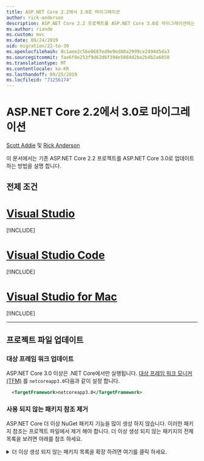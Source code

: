 ```yaml
---
title: ASP.NET Core 2.2에서 3.0로 마이그레이션
author: rick-anderson
description: ASP.NET Core 2.2 프로젝트를 ASP.NET Core 3.0로 마이그레이션하는 방법에 대해 알아봅니다.
ms.author: riande
ms.custom: mvc
ms.date: 09/24/2019
uid: migration/22-to-30
ms.openlocfilehash: 0c1aee2c5be0687ed9e9ed88a2999ce2494d5da3
ms.sourcegitcommit: fae6f0e253f9d62d8f39de5884d2ba2b4b2a6050
ms.translationtype: MT
ms.contentlocale: ko-KR
ms.lasthandoff: 09/25/2019
ms.locfileid: "71256174"
---
```

# <a name="migrate-from-aspnet-core-22-to-30"></a>ASP.NET Core 2.2에서 3.0로 마이그레이션

[Scott Addie](https://github.com/scottaddie) 및 [Rick Anderson](https://twitter.com/RickAndMSFT)

이 문서에서는 기존 ASP.NET Core 2.2 프로젝트를 ASP.NET Core 3.0로 업데이트 하는 방법을 설명 합니다.

## <a name="prerequisites"></a>전제 조건

# <a name="visual-studiotabvisual-studio"></a>[Visual Studio](#tab/visual-studio)

[!INCLUDE[](~/includes/net-core-prereqs-vs-3.0.md)]

# <a name="visual-studio-codetabvisual-studio-code"></a>[Visual Studio Code](#tab/visual-studio-code)

[!INCLUDE[](~/includes/net-core-prereqs-vsc-3.0.md)]

# <a name="visual-studio-for-mactabvisual-studio-mac"></a>[Visual Studio for Mac](#tab/visual-studio-mac)

[!INCLUDE[](~/includes/net-core-prereqs-mac-3.0.md)]

---

## <a name="update-the-project-file"></a>프로젝트 파일 업데이트

### <a name="update-the-target-framework"></a>대상 프레임 워크 업데이트

ASP.NET Core 3.0 이상은 .NET Core에서만 실행됩니다. [대상 프레임 워크 모니커 (TFM)](/dotnet/standard/frameworks) 를 `netcoreapp3.0`다음과 같이 설정 합니다.

```xml
  <TargetFramework>netcoreapp3.0</TargetFramework>
```

### <a name="remove-obsolete-package-references"></a>사용 되지 않는 패키지 참조 제거

ASP.NET Core 더 이상 NuGet 패키지 기능을 많이 생성 하지 않습니다. 이러한 패키지 참조는 프로젝트 파일에서 제거 해야 합니다. 더 이상 생성 되지 않는 패키지의 전체 목록을 보려면 아래를 참조 하세요.

<details>
    <summary>더 이상 생성 되지 않는 패키지 목록을 확장 하려면 여기를 클릭 하세요.</summary>

    * Microsoft.AspNetCore
    * Microsoft.AspNetCore.All
    * Microsoft.AspNetCore.App
    * Microsoft.AspNetCore.Antiforgery
    * Microsoft.AspNetCore.Authentication
    * Microsoft.AspNetCore.Authentication.Abstractions
    * Microsoft.AspNetCore.Authentication.Cookies
    * Microsoft.AspNetCore.Authentication.Core
    * Microsoft.AspNetCore.Authentication.JwtBearer
    * Microsoft.AspNetCore.Authentication.OAuth
    * Microsoft.AspNetCore.Authentication.OpenIdConnect
    * Microsoft.AspNetCore.Authorization
    * Microsoft.AspNetCore.Authorization.Policy
    * Microsoft.AspNetCore.CookiePolicy
    * Microsoft.AspNetCore.Cors
    * Microsoft.AspNetCore.Cryptography.Internal
    * Microsoft.AspNetCore.Cryptography.KeyDerivation
    * Microsoft.AspNetCore.DataProtection
    * Microsoft.AspNetCore.DataProtection.Abstractions
    * Microsoft.AspNetCore.DataProtection.Extensions
    * Microsoft.AspNetCore.Diagnostics
    * Microsoft.AspNetCore.Diagnostics.HealthChecks
    * Microsoft.AspNetCore.HostFiltering
    * Microsoft.AspNetCore.Hosting
    * Microsoft.AspNetCore.Hosting.Abstractions
    * Microsoft.AspNetCore.Hosting.Server.Abstractions
    * Microsoft.AspNetCore.Http
    * Microsoft.AspNetCore.Http.Abstractions
    * Microsoft.AspNetCore.Http.Connections
    * Microsoft.AspNetCore.Http.Extensions
    * Microsoft.AspNetCore.Http.Features
    * Microsoft.AspNetCore.HttpOverrides
    * Microsoft.AspNetCore.HttpsPolicy
    * Microsoft.AspNetCore.Identity
    * Microsoft.AspNetCore.Localization
    * Microsoft.AspNetCore.Localization.Routing
    * Microsoft.AspNetCore.MiddlewareAnalysis
    * Microsoft.AspNetCore.Mvc
    * Microsoft.AspNetCore.Mvc.Abstractions
    * Microsoft.AspNetCore.Mvc.Analyzers
    * Microsoft.AspNetCore.Mvc.ApiExplorer
    * Microsoft.AspNetCore.Mvc.Api.Analyzers
    * Microsoft.AspNetCore.Mvc.Core
    * Microsoft.AspNetCore.Mvc.Cors
    * Microsoft.AspNetCore.Mvc.DataAnnotations
    * Microsoft.AspNetCore.Mvc.Formatters.Json
    * Microsoft.AspNetCore.Mvc.Formatters.Xml
    * Microsoft.AspNetCore.Mvc.Localization
    * Microsoft.AspNetCore.Mvc.Razor
    * Microsoft.AspNetCore.Mvc.Razor.Extensions
    * Microsoft.AspNetCore.Mvc.Razor.ViewCompilation
    * Microsoft.AspNetCore.Mvc.RazorPages
    * Microsoft.AspNetCore.Mvc.TagHelpers
    * Microsoft.AspNetCore.Mvc.ViewFeatures
    * Microsoft.AspNetCore.Razor
    * Microsoft.AspNetCore.Razor.Runtime
    * Microsoft.AspNetCore.Razor.Design
    * Microsoft.AspNetCore.ResponseCaching
    * Microsoft.AspNetCore.ResponseCaching.Abstractions
    * Microsoft.AspNetCore.ResponseCompression
    * Microsoft.AspNetCore.Rewrite
    * Microsoft.AspNetCore.Routing
    * Microsoft.AspNetCore.Routing.Abstractions
    * Microsoft.AspNetCore.Server.HttpSys
    * Microsoft.AspNetCore.Server.IIS
    * Microsoft.AspNetCore.Server.IISIntegration
    * Microsoft.AspNetCore.Server.Kestrel
    * Microsoft.AspNetCore.Server.Kestrel.Core
    * Microsoft.AspNetCore.Server.Kestrel.Https
    * Microsoft.AspNetCore.Server.Kestrel.Transport.Abstractions
    * Microsoft.AspNetCore.Server.Kestrel.Transport.Sockets
    * Microsoft.AspNetCore.Session
    * Microsoft.AspNetCore.SignalR
    * Microsoft.AspNetCore.SignalR.Core
    * Microsoft.AspNetCore.StaticFiles
    * Microsoft.AspNetCore.WebSockets
    * Microsoft.AspNetCore.WebUtilities
    * Microsoft.Net.Http.Headers </details>

### <a name="framework-reference"></a>프레임 워크 참조

위에 나열 된 패키지 중 하나를 통해 사용할 수 있는 ASP.NET Core 기능은 `Microsoft.AspNetCore.App` 공유 프레임 워크의 일부로 제공 됩니다.  *공유 프레임 워크* 는 컴퓨터에 설치 되는 어셈블리 ( *.dll* 파일) 집합으로, 런타임 구성 요소와 대상 팩을 포함 합니다. 자세한 내용은 [공유 프레임워크](https://natemcmaster.com/blog/2018/08/29/netcore-primitives-2/)를 참조하세요.


* SDK를 `Microsoft.NET.Sdk.Web` 대상으로 하는 프로젝트는 `Microsoft.AspNetCore.App` 프레임 워크를 암시적으로 참조 합니다.

이러한 프로젝트에는 추가 참조가 필요 하지 않습니다.

```xml
<Project Sdk="Microsoft.NET.Sdk.Web">
  <PropertyGroup>
    <TargetFramework>netcoreapp3.0</TargetFramework>
  </PropertyGroup>
    ...
</Project>
```

* 또는 `Microsoft.NET.Sdk` `FrameworkReference` `Microsoft.AspNetCore.App`SDK를 대상으로 하는 프로젝트는 명시적를에 추가 해야 합니다. `Microsoft.NET.Sdk.Razor`

```xml
<Project Sdk="Microsoft.NET.Sdk.Razor">
  <PropertyGroup>
    <TargetFramework>netcoreapp3.0</TargetFramework>
  </PropertyGroup>

  <ItemGroup>
    <FrameworkReference Include="Microsoft.AspNetCore.App" />
  </ItemGroup>
    ...
</Project>
```

### <a name="add-package-references-for-removed-assemblies"></a>제거 되는 어셈블리에 대 한 패키지 참조 추가

ASP.NET Core 3.0는 이전에 `Microsoft.AspNetCore.App` 패키지 참조의 일부인 일부 어셈블리를 제거 합니다. 이러한 어셈블리에서 제공 하는 기능을 계속 사용 하려면 해당 패키지의 3.0 버전을 참조 하세요.

* 데이터베이스 공급자별 패키지를 참조 하는 방법에 &ndash; 대한자세한내용은를EntityFrameworkCore. https://docs.microsoft.com/ef/core/providers/index

* Id UI

  [AspNetCore](https://www.nuget.org/packages/Microsoft.AspNetCore.Identity.UI) 패키지를 참조 하 여 [id ui](xref:security/authentication/identity) 에 대 한 지원을 추가할 수 있습니다.

* SPA 서비스
  * [AspNetCore. SpaServices](https://www.nuget.org/packages/Microsoft.AspNetCore.SpaServices)
  * [AspNetCore. SpaServices](https://www.nuget.org/packages/Microsoft.AspNetCore.SpaServices.Extensions)

* 타사 &ndash; 인증 흐름에 대 한 인증 지원은 NuGet 패키지로 사용할 수 있습니다.

  * Facebook OAuth ([AspNetCore](https://www.nuget.org/packages/Microsoft.AspNetCore.Authentication.Facebook))
  * Google OAuth ([AspNetCore](https://www.nuget.org/packages/Microsoft.AspNetCore.Authentication.Google))
  * Openid connect Connect 전달자 토큰 ([AspNetCore. JwtBearer](https://www.nuget.org/packages/Microsoft.AspNetCore.Authentication.JwtBearer))
  * Microsoft 계정 인증 ([AspNetCore. MicrosoftAccount](https://www.nuget.org/packages/Microsoft.AspNetCore.Authentication.MicrosoftAccount))
  * Openid connect Connect 인증 ([AspNetCore connect](https://www.nuget.org/packages/Microsoft.AspNetCore.Authentication.OpenIdConnect))
  * Twitter OAuth ([AspNetCore](https://www.nuget.org/packages/Microsoft.AspNetCore.Authentication.Twitter))
  * WsFederation 인증 ([AspNetCore WsFederation](https://www.nuget.org/packages/Microsoft.AspNetCore.Authentication.WsFederation))

* [WebApi](https://www.nuget.org/packages/Microsoft.AspNet.WebApi.Client/) NuGet 패키지에 대 `System.Net.HttpClient` 한 `System.Net.HttpClient` &ndash; 서식 및 콘텐츠 협상 지원은 등의 api `ReadAsAsync` `PostJsonAsync` 를 사용 하 여에 유용한 확장성을 제공 합니다.

* Razor 뷰 및 &ndash; 페이지의 런타임 컴파일에 대 한 razor 런타임 컴파일 지원은 이제 AspNetCore의 일부입니다. [RuntimeCompilation](https://www.nuget.org/packages/Microsoft.AspNetCore.Mvc.Razor.RuntimeCompilation).

* Mvc에서 mvc를 사용할 수 있도록 지원 [Microsoft.AspNetCore.Mvc.NewtonsoftJson](https://www.nuget.org/packages/Microsoft.AspNetCore.Mvc.NewtonsoftJson)의 일부입니다. `Newtonsoft.Json` &ndash; `Newtonsoft.Json`

### <a name="analyzer-support"></a>분석기 지원

* AspNetCore 패키지의 `Microsoft.NET.Sdk.Web` 일부로 이전에 제공 된 분석기를 암시적으로 [Microsoft.AspNetCore.Mvc.Analyzers](https://www.nuget.org/packages/Microsoft.AspNetCore.Mvc.Analyzers/) 참조 하는 프로젝트입니다. 이러한 기능을 사용 하도록 설정 하는 데 필요한 추가 참조는 없습니다.

* 응용 프로그램에서 이전에 [AspNetCore](https://www.nuget.org/packages/Microsoft.AspNetCore.Mvc.Api.Analyzers/) 패키지를 사용 하 여 제공한 [API 분석기](xref:web-api/advanced/analyzers) 를 사용 하는 경우 .net Core 웹 SDK의 일부로 제공 되는 분석기를 참조 하도록 프로젝트 파일을 편집 합니다.

```xml
<Project Sdk="Microsoft.NET.Sdk.Web">
  <PropertyGroup>
    <TargetFramework>netcoreapp3.0</TargetFramework>
    <IncludeOpenAPIAnalyzers>true</IncludeOpenAPIAnalyzers>
  </PropertyGroup>

  ...
</Project>
```

### <a name="razor-class-library"></a>Razor 클래스 라이브러리

MVC에 대 한 UI 구성 요소를 제공 하는 Razor 클래스 `AddRazorSupportForMvc` 라이브러리 프로젝트는 프로젝트 파일에서 속성을 설정 해야 합니다.

```xml
<PropertyGroup>
  <AddRazorSupportForMvc>true</AddRazorSupportForMvc>
</PropertyGroup>
```

### <a name="in-process-hosting-model"></a>In-Process 호스팅 모델

* 프로젝트는 ASP.NET Core 3.0 이상에서 [in-process 호스팅 모델로](xref:host-and-deploy/aspnet-core-module#in-process-hosting-model) 기본 됩니다. 해당 값이 인 `<AspNetCoreHostingModel>` `InProcess`경우 프로젝트 파일에서 속성을 선택적으로 제거할 수 있습니다.

## <a name="kestrel"></a>Kestrel

### <a name="configuration"></a>Configuration

( `ConfigureWebHostDefaults` *Program.cs*)에서 제공 하는 웹 호스트 작성기로 kestrel 구성 마이그레이션:

```csharp
public static IHostBuilder CreateHostBuilder(string[] args) =>
    Host.CreateDefaultBuilder(args)
        .ConfigureWebHostDefaults(webBuilder =>
        {
            webBuilder.ConfigureKestrel(serverOptions =>
            {
                // Set properties and call methods on options
            })
            .UseStartup<Startup>();
        });
```

앱이를 사용 `HostBuilder`하 여 호스트를 수동으로 만드는 경우의 `ConfigureWebHostDefaults`웹 호스트 빌더에서를 호출 `UseKestrel` 합니다.

```csharp
public static void Main(string[] args)
{
    var host = new HostBuilder()
        .UseContentRoot(Directory.GetCurrentDirectory())
        .ConfigureWebHostDefaults(webBuilder =>
        {
            webBuilder.UseKestrel(serverOptions =>
            {
                // Set properties and call methods on options
            })
            .UseIISIntegration()
            .UseStartup<Startup>();
        })
        .Build();

    host.Run();
}
```

### <a name="connection-middleware-replaces-connection-adapters"></a>연결의 미들웨어가 연결 어댑터를 대체 합니다.

연결 어댑터 (<xref:Microsoft.AspNetCore.Server.Kestrel.Core.Adapter.Internal.IConnectionAdapter>)가 kestrel에서 제거 되었습니다. 연결 어댑터를 연결 미들웨어로 대체 합니다. 연결 미들웨어는 ASP.NET Core 파이프라인의 HTTP 미들웨어와 유사 하지만 하위 수준 연결의 경우입니다. HTTPS 및 연결 로깅:

* 연결 어댑터에서 연결 미들웨어로 이동 되었습니다.
* 이러한 확장 메서드는 이전 버전의 ASP.NET Core와 동일 하 게 작동 합니다. 

자세한 내용은 [Kestrel 문서의 ListenOptions 섹션에서 TlsFilterConnectionHandler 예](/aspnet/core/fundamentals/servers/kestrel?view=aspnetcore-3.0#listenoptionsprotocols)를 참조 하세요.

### <a name="transport-abstractions-moved-and-made-public"></a>전송 추상화 이동 및 공개

Kestrel 전송 계층이에서 `Connections.Abstractions`공용 인터페이스로 노출 되었습니다. 이러한 업데이트의 일부로:

* `Microsoft.AspNetCore.Server.Kestrel.Transport.Abstractions`및 관련 형식이 제거 되었습니다.
* <xref:Microsoft.AspNetCore.Server.Kestrel.KestrelServerOptions.NoDelay>는에서 <xref:Microsoft.AspNetCore.Server.Kestrel.Core.ListenOptions> 전송 옵션으로 이동 되었습니다.
* <xref:Microsoft.AspNetCore.Server.Kestrel.Transport.Abstractions.Internal.SchedulingMode>가에서 <xref:Microsoft.AspNetCore.Server.Kestrel.KestrelServerOptions>제거 되었습니다.

자세한 내용은 다음 GitHub 리소스를 참조 하세요.

* [클라이언트/서버 네트워킹 추상화 (aspnet/AspNetCore #10308)](https://github.com/aspnet/AspNetCore/issues/10308)
* [새 bedrock 수신기 추상화를 구현 하 고 맨 위에 cross-plat Kestrel을 구현 합니다 (aspnet/AspNetCore #10321).](https://github.com/aspnet/AspNetCore/pull/10321)

### <a name="kestrel-request-trailer-headers"></a>Kestrel 요청 트레일러 헤더

이전 버전의 ASP.NET Core를 대상으로 하는 앱의 경우:

* Kestrel은 HTTP/1.1 청크 분할 트레일러 헤더를 요청 헤더 컬렉션에 추가 합니다.
* 트레일러는 요청 본문을 끝으로 읽은 후에 사용할 수 있습니다.

이로 인해 헤더와 트레일러의 모호성에 대 한 우려 사항이 발생 하므로, 3.0에서 트레일러는 새 컬렉션`RequestTrailerExtensions`()으로 이동 되었습니다.

HTTP/2 요청 트레일러는 다음과 같습니다.

* ASP.NET Core 2.2에서는 사용할 수 없습니다.
* 3\.0에서로 `RequestTrailerExtensions`사용할 수 있습니다.

이러한 트레일러에 액세스 하기 위한 새 요청 확장 메서드가 있습니다. HTTP/1.1과 마찬가지로 트레일러는 요청 본문을 끝까지 읽은 후에 사용할 수 있습니다.

3\.0 릴리스의 경우 다음 `RequestTrailerExtensions` 메서드를 사용할 수 있습니다.

* `GetDeclaredTrailers`본문 후에 `Trailer` 사용할 트레일러를 나열 하는 요청 헤더를 가져옵니다. &ndash;
* `SupportsTrailers`&ndash; 요청에서 트레일러 헤더 수신을 지원 하는지 여부를 나타냅니다.
* `CheckTrailersAvailable`&ndash; 요청에서 트레일러를 지원 하 고 읽을 수 있는지 여부를 확인 합니다. 이 검사는 읽을 후행이 있다고 가정 하지 않습니다. 이 메서드에서 `true` 을 반환 하더라도 읽을 트레일러가 없을 수 있습니다.
* `GetTrailer`&ndash; 응답에서 요청 된 후행 헤더를 가져옵니다. 를 `SupportsTrailers` 호출 `GetTrailer`하기 전에 확인 하거나 <xref:System.NotSupportedException> 요청이 후행 헤더를 지원 하지 않는 경우이 발생할 수 있습니다.

자세한 내용은 [별도의 컬렉션에 요청 트레일러 배치 (aspnet/AspNetCore #10410)](https://github.com/aspnet/AspNetCore/pull/10410)를 참조 하세요.

### <a name="allowsynchronousio-disabled"></a>AllowSynchronousIO 사용 안 함

`AllowSynchronousIO``HttpRequest.Body.Read` ,`HttpResponse.Body.Write` ,`Stream.Flush`등의 동기 IO api를 사용 하거나 사용 하지 않도록 설정 합니다. 이러한 Api는 앱 작동 중단에 대 한 스레드 고갈의 소스입니다. 3\.0 `AllowSynchronousIO` 에서은 기본적으로 사용 하지 않도록 설정 되어 있습니다. 자세한 내용은 [Kestrel 문서의 동기 IO 섹션](/aspnet/core/fundamentals/servers/kestrel?view=aspnetcore-3.0#synchronous-io)을 참조 하세요.

의 옵션을 사용 `AllowSynchronousIO` 하도록 설정 하는 것 외에도, 비동기 IO는 요청 별로 임시 완화 방법으로 재정의할 수 있습니다. `ConfigureKestrel`

```csharp
var syncIOFeature = HttpContext.Features.Get<IHttpBodyControlFeature>();

if (syncIOFeature != null)
{
    syncIOFeature.AllowSynchronousIO = true;
}
```

[Dispose](/dotnet/standard/garbage-collection/implementing-dispose) 에서 동기 api를 <xref:System.IO.TextWriter> 호출 하는 다른 스트림이나 구현에 문제가 있는 경우 대신 새 <xref:System.IO.Stream.DisposeAsync*> API를 호출 합니다.

자세한 내용은 [[알림] AllowSynchronousIO disabled in all servers (aspnet/AspNetCore #7644)](https://github.com/aspnet/AspNetCore/issues/7644)를 참조 하세요.

### <a name="microsoftaspnetcoreserverkestrelhttps-assembly-removed"></a>AspNetCore 어셈블리를 제거 했습니다.

ASP.NET Core 2.1에서는 *AspNetCore* 의 내용이 *AspNetCore*로 이동 되었습니다... n a m .dll. n a m .dll. 이는 특성을 사용 하 `TypeForwardedTo` 는 주요 업데이트가 아닙니다. 3\.0의 경우 빈 *AspNetCore* 어셈블리 (및 NuGet 패키지)가 제거 된 것이 고,

[AspNetCore](https://www.nuget.org/packages/Microsoft.AspNetCore.Server.Kestrel.Https) 를 참조 하는 라이브러리는 ASP.NET Core 종속성을 2.1 이상으로 업데이트 해야 합니다.

ASP.NET Core 2.1 이상을 대상으로 하는 앱 및 라이브러리는 [AspNetCore](https://www.nuget.org/packages/Microsoft.AspNetCore.Server.Kestrel.Https) 패키지에 대 한 직접 참조를 모두 제거 해야 합니다.

## <a name="jsonnet-support"></a>Json.NET 지원

[ASP.NET Core 공유 프레임 워크를 개선](https://blogs.msdn.microsoft.com/webdev/2018/10/29/a-first-look-at-changes-coming-in-asp-net-core-3-0/)하는 작업의 일환으로 ASP.NET Core 공유 프레임 워크에서 [Json.NET](https://www.newtonsoft.com/json/help/html/Introduction.htm) 이 제거 되었습니다.

ASP.NET Core에 대 한 기본값은 [이제 .Net](/dotnet/api/system.text.json?view=netcore-3.0)Core 3.0의 새로운 system.string입니다. 가능 하면 `System.Text.Json` 를 사용 하는 것이 좋습니다. 고성능 이며 추가 라이브러리 종속성이 필요 하지 않습니다. 그러나가 새로운 `System.Text.Json` 이기 때문에 현재 앱에 필요한 기능이 없을 수 있습니다.

앱이 JsonPatch 또는 `Netwtonsoft.Json` 변환기와 같은 특정 `Newtonsoft.Json`기능을 사용 하거나 [형식이](xref:web-api/advanced/formatting) `Newtonsoft.Json`특정 형식인 경우 통합이 필요할 수 있습니다.

ASP.NET Core 3.0 SignalR 프로젝트에서 Json.NET를 사용 하려면이 문서에서 [newtonsoft.json로 전환](#switch-to-newtonsoftjson) 을 참조 하세요.

ASP.NET Core 3.0 프로젝트에서 Json.NET를 사용 하려면 다음을 수행 합니다.

* [Microsoft.AspNetCore.Mvc.NewtonsoftJson](https://nuget.org/packages/Microsoft.AspNetCore.Mvc.NewtonsoftJson)에 패키지 참조를 추가합니다.
* 를 `Startup.ConfigureServices` 호출`AddNewtonsoftJson`하도록 업데이트 합니다.

  ```csharp
  services.AddMvc()
      .AddNewtonsoftJson();
  ```

  `AddNewtonsoftJson`는 새로운 MVC 서비스 등록 방법과 호환 됩니다.

  * `AddRazorPages`
  * `AddControllersWithViews`
  * `AddControllers`

  ```csharp
  services.AddControllers()
      .AddNewtonsoftJson();
  ```

  Json.NET 설정은 다음에 대 한 `AddNewtonsoftJson`호출에서 설정할 수 있습니다.

  ```csharp
  services.AddMvc()
      .AddNewtonsoftJson(options =>
             options.SerializerSettings.ContractResolver =
                new CamelCasePropertyNamesContractResolver());
  ```

## <a name="mvc-service-registration"></a>MVC 서비스 등록

ASP.NET Core 3.0에는 내 `Startup.ConfigureServices`에서 MVC 시나리오를 등록 하기 위한 새로운 옵션이 추가 되었습니다.

에서 `IServiceCollection` MVC 시나리오와 관련 된 세 가지 새로운 최상위 확장 메서드를 사용할 수 있습니다. 템플릿은 대신 이러한 새 메서드를 `UseMvc`사용 합니다. 그러나는 이전 릴리스에서와 같이 계속동작합니다.`AddMvc`

다음 예에서는 뷰 또는 페이지가 아니라 컨트롤러 및 API 관련 기능에 대 한 지원을 추가 합니다. API 템플릿에서는 다음 코드를 사용 합니다.

```csharp
public void ConfigureServices(IServiceCollection services)
{
    services.AddControllers();
}
```

다음 예에서는 컨트롤러, API 관련 기능 및 보기에 대 한 지원을 추가 하지만 페이지는 추가 하지 않습니다. 웹 응용 프로그램 (MVC) 템플릿은 다음 코드를 사용 합니다.

```csharp
public void ConfigureServices(IServiceCollection services)
{
    services.AddControllersWithViews();
}
```

다음 예에서는 Razor Pages 및 최소 컨트롤러 지원에 대 한 지원을 추가 합니다. 웹 응용 프로그램 템플릿은 다음 코드를 사용 합니다.

```csharp
public void ConfigureServices(IServiceCollection services)
{
    services.AddRazorPages();
}
```

새 메서드를 결합할 수도 있습니다. 다음 예제는 ASP.NET Core 2.2에서를 `AddMvc` 호출 하는 것과 같습니다.

```csharp
public void ConfigureServices(IServiceCollection services)
{
    services.AddControllersWithViews();
    services.AddRazorPages();
}
```

## <a name="routing-startup-code"></a>시작 코드 라우팅

앱이 또는 `UseSignalR`를 `UseMvc` 호출 하는 경우 가능 하면 앱을 [끝점 라우팅](xref:fundamentals/routing) 으로 마이그레이션합니다. 이전 버전의 MVC와의 끝점 라우팅 호환성을 개선 하기 위해 ASP.NET Core 2.2에서 도입 된 URL 생성의 일부 변경 내용을 되돌렸습니다. 2\.2에서 끝점 라우팅을 사용 하는 데 문제가 발생 한 경우 다음과 같은 예외를 제외 하 고 ASP.NET Core 3.0에서 향상 된 기능을 사용할 수 있습니다.

* 앱이에서 `Route`구현 `IRouter` 하거나 상속 하는 경우 [DynamicRouteValuesTransformer](https://github.com/aspnet/AspNetCore.Docs/issues/12997) 을 대체로 사용 합니다.

* 앱이 MVC 내에서 `RouteData.Routers` 직접 액세스 하 여 url을 구문 분석 하는 경우를 `LinkParser.ParsePathByEndpointName`사용 하 여 바꿀 수 있습니다. 
 * 경로 이름을 사용 하 여 경로를 정의 합니다.
 * 을 `LinkParser.ParsePathByEndpointName` 사용 하 고 원하는 경로 이름을 전달 합니다.

끝점 라우팅은와 `IRouter`동일한 경로 패턴 구문 및 경로 패턴 작성 기능을 지원 합니다. 끝점 라우팅은를 `IRouteConstraint`지원 합니다. 끝점 라우팅은, `[Route]`및 `[HttpGet]`기타 MVC 라우팅 특성을 지원 합니다.

대부분의 응용 프로그램의 `Startup` 경우에는 변경만 필요 합니다.

### <a name="migrate-startupconfigure"></a>마이그레이션 시작. 구성

일반 권장 사항:

* `UseRouting`를 추가합니다.
* 앱이를 호출 `UseStaticFiles`하는 `UseStaticFiles` 경우 **앞** `UseRouting`에 놓습니다.
* 앱에서 또는 `AuthorizePage` `[Authorize]`와 같은 인증/권한 부여 기능을 사용 하는 경우 호출 `UseAuthentication` 을 `UseAuthorization` 및 **뒤** `UseRouting` ( `UseCors` CORS 미들웨어를 **사용 하는 경우)** 에를 추가 합니다.
* 또는 `UseMvc` 를`UseSignalR` 로`UseEndpoints`바꿉니다.
* 앱에서와 `[EnableCors]`같은 [cors](xref:security/cors) 시나리오를 사용 하는 경우 cors를 사용 `UseCors` 하는 다른 미들웨어 앞에에 대 한 호출을 추가 합니다 `UseAuthentication`(예: `UseEndpoints`, `UseAuthorization`및 앞에 두기 `UseCors` ).
* 로 `IHostingEnvironment` <xref:Microsoft.Extensions.Hosting?displayProperty=fullName> `using` 대체 하 고 네임 스페이스에 대 한 문을 추가 합니다. `IWebHostEnvironment`
* <xref:Microsoft.Extensions.Hosting.IHostApplicationLifetime> ( `IApplicationLifetime` 네임스페이스)로대체합니다<xref:Microsoft.Extensions.Hosting?displayProperty=fullName> .
* <xref:Microsoft.Extensions.Hosting.Environments> ( `EnvironmentName` 네임스페이스)로대체합니다<xref:Microsoft.Extensions.Hosting?displayProperty=fullName> .

다음 코드는 일반적인 ASP.NET Core 2.2 앱 `Startup.Configure` 의 예제입니다.

```csharp
public void Configure(IApplicationBuilder app)
{
    ...

    app.UseStaticFiles();

    app.UseAuthentication();

    app.UseSignalR(hubs =>
    {
        hubs.MapHub<ChatHub>("/chat");
    });

    app.UseMvc(routes =>
    {
        routes.MapRoute("default", "{controller=Home}/{action=Index}/{id?}");
    });
}
```

이전 `Startup.Configure` 코드를 업데이트 한 후:

```csharp
public void Configure(IApplicationBuilder app)
{
    ...

    app.UseStaticFiles();

    app.UseRouting();

    app.UseCors();

    app.UseAuthentication();
    app.UseAuthorization();

    app.UseEndpoints(endpoints =>
    {
        endpoints.MapHub<ChatHub>("/chat");
        endpoints.MapControllerRoute("default", "{controller=Home}/{action=Index}/{id?}");
    });
}
```

> [!WARNING]
> 대부분의 응용 프로그램에서는 `UseAuthentication`, `UseAuthorization`및 `UseCors` `UseRouting` 에대한호출이적용되어야합니다`UseEndpoints` .
### <a name="health-checks"></a>상태 검사

상태 검사는 일반 호스트와의 끝점 라우팅을 사용 합니다. `Startup.Configure`에서 엔드포인트 URL 또는 상대 경로를 사용하여 엔드포인트 작성기에 `MapHealthChecks`를 호출합니다.

```csharp
app.UseEndpoints(endpoints =>
{
    endpoints.MapHealthChecks("/health");
});
```

상태 검사 끝점은 다음을 수행할 수 있습니다.

* 허용 되는 호스트/포트를 하나 이상 지정 하십시오.
* 권한 부여가 필요 합니다.
* CORS가 필요 합니다.

자세한 내용은 <xref:host-and-deploy/health-checks>을 참조하세요.

### <a name="security-middleware-guidance"></a>보안 미들웨어 지침

권한 부여 및 CORS에 대 한 지원은 [미들웨어](xref:fundamentals/middleware/index) 접근 방식에 통합 됩니다. 이를 통해 이러한 시나리오에서 동일한 미들웨어 및 기능을 사용할 수 있습니다. 업데이트 된 권한 부여 미들웨어는이 릴리스에서 제공 되며, CORS 미들웨어는 MVC 컨트롤러에서 사용 하는 특성을 이해할 수 있도록 향상 되었습니다.

#### <a name="cors"></a>용

이전에 CORS는 구성 하기가 어려울 수 있습니다. 미들웨어는 일부 사용 사례에서 사용할 수 있도록 제공 되었지만 다른 사용 사례에서 미들웨어 **없이** 사용 하기 위한 MVC 필터입니다. ASP.NET Core 3.0를 사용 하는 경우 CORS가 필요한 모든 앱은 끝점 라우팅과 함께 CORS 미들웨어를 사용 하는 것이 좋습니다. `UseCors`기본 정책 `[EnableCors]` 으로 제공할 수 있으며, 및 `[DisableCors]` 특성을 사용 하 여 필요한 경우 기본 정책을 재정의할 수 있습니다.

다음 예제에서는

* CORS는 `default` 명명 된 정책을 사용 하는 모든 끝점에 대해 사용 하도록 설정 됩니다.
* 클래스 `MyController` 는 `[DisableCors]` 특성을 사용 하 여 CORS를 사용 하지 않도록 설정 합니다.

```csharp
public void Configure(IApplicationBuilder app)
{
    ...

    app.UseRouting();

    app.UseCors("default");

    app.UseEndpoints(endpoints =>
    {
        endpoints.MapDefaultControllerRoute();
    });
}

[DisableCors]
public class MyController : ControllerBase
{
    ...
}
```

#### <a name="authorization"></a>Authorization

이전 버전의 ASP.NET Core에서는 `[Authorize]` 특성을 통해 권한 부여 지원을 제공 했습니다. 권한 부여 미들웨어를 사용할 수 없습니다. ASP.NET Core 3.0에서는 권한 부여 미들웨어가 필요 합니다. ASP.NET Core 권한 부여 미들웨어 (`UseAuthorization`)는 바로 뒤에 `UseAuthentication`배치 하는 것이 좋습니다. 권한 부여 미들웨어는 재정의 될 수 있는 기본 정책으로 구성 될 수도 있습니다.

ASP.NET Core 3.0 이상 `UseAuthorization` 에서는가에서 `Startup.Configure`호출 되 고 다음 `HomeController` 에 로그인 한 사용자가 필요 합니다.

```csharp
public void Configure(IApplicationBuilder app)
{
    ...

    app.UseRouting();

    app.UseAuthentication();
    app.UseAuthorization();

    app.UseEndpoints(endpoints =>
    {
        endpoints.MapDefaultControllerRoute();
    });
}

public class HomeController : ControllerBase
{
    [Authorize]
    public IActionResult BuyWidgets()
    {
        ...
    }
}
```

앱이 MVC에서을 `AuthorizeFilter` 전역 필터로 사용 하는 경우에 대 `AddAuthorization`한 호출에서 정책을 제공 하도록 코드를 리팩터링 하는 것이 좋습니다.

는 `DefaultPolicy` 처음에 인증을 요구 하도록 구성 되므로 추가 구성이 필요 하지 않습니다. 다음 예제에서 MVC 끝점은로 `RequireAuthorization` 표시 되므로 모든 요청은 `DefaultPolicy`에 따라 권한을 부여 받아야 합니다. 그러나에서는 `HomeController` 사용자가 응용 프로그램에 로그인 할 `[AllowAnonymous]`필요 없이 다음과 같은 이유로 액세스할 수 있습니다.

```csharp
public void Configure(IApplicationBuilder app)
{
    ...

    app.UseRouting();

    app.UseAuthentication();
    app.UseAuthorization();

    app.UseEndpoints(endpoints =>
    {
        endpoints.MapDefaultControllerRoute().RequireAuthorization();
    });
}

[AllowAnonymous]
public class HomeController : ControllerBase
{
    ...
}
```

정책을 사용자 지정할 수도 있습니다. 이전 예제를 `DefaultPolicy` 기반으로 작성 된은 인증과 특정 범위를 요구 하도록 구성 됩니다.

```csharp
public void ConfigureServices(IServiceCollection services)
{
    ...

    services.AddAuthorization(options =>
    {
        options.DefaultPolicy = new AuthorizationPolicyBuilder()
          .RequireAuthenticatedUser()
          .RequireScope("MyScope")
          .Build();
    });
}

public void Configure(IApplicationBuilder app)
{
    ...

    app.UseRouting();

    app.UseAuthentication();
    app.UseAuthorization();

    app.UseEndpoints(endpoints =>
    {
        endpoints.MapDefaultControllerRoute().RequireAuthorization();
    });
}

[AllowAnonymous]
public class HomeController : ControllerBase
{
    ...
}
```

`[Authorize]` 또는를 구성 하거나 `RequireAuthorization` 를 `FallbackPolicy`구성 하 여 모든 끝점에서 권한 부여를 요구 하도록 구성할 수 있습니다. 는와 다릅니다 `DefaultPolicy`. `FallbackPolicy` `DefaultPolicy` 는 `[Authorize]` 또는 에서`RequireAuthorization`트리거되고다른 정책이 설정되지않은경우는트리거됩니다.`FallbackPolicy` `FallbackPolicy`는 처음에 권한 부여 없이 요청을 허용 하도록 구성 됩니다.

다음 예제는 이전 `DefaultPolicy` 예제와 동일 하지만가 지정 된 경우 `[AllowAnonymous]` 를 `FallbackPolicy` 제외 하 고를 사용 하 여 항상 모든 끝점에 대 한 인증을 요구 합니다.

```csharp
public void ConfigureServices(IServiceCollection services)
{
    ...

    services.AddAuthorization(options =>
    {
        options.FallbackPolicy = new AuthorizationPolicyBuilder()
          .RequireAuthenticatedUser()
          .RequireScope("MyScope")
          .Build();
    });
}

public void Configure(IApplicationBuilder app)
{
    ...

    app.UseRouting();

    app.UseAuthentication();
    app.UseAuthorization();

    app.UseEndpoints(endpoints =>
    {
        endpoints.MapDefaultControllerRoute();
    });
}

[AllowAnonymous]
public class HomeController : ControllerBase
{
    ...
}
```

미들웨어 별 권한 부여는 권한 부여에 대 한 특정 지식이 없는 프레임 워크 없이 작동 합니다. 예를 들어 [상태 검사](xref:host-and-deploy/health-checks) 에는 권한 부여에 대 한 특정 지식이 없지만 상태 검사에는 미들웨어에서 적용 되는 구성 가능한 권한 부여 정책이 있을 수 있습니다.

또한 각 끝점은 권한 부여 요구 사항을 사용자 지정할 수 있습니다. 다음 예제 `UseAuthorization` 에서는 `DefaultPolicy`를 사용 하 여 권한 부여를 처리 `/healthz` 하지만 상태 검사 끝점에 `admin` 는 사용자가 필요 합니다.

```csharp
public void Configure(IApplicationBuilder app)
{
    ...

    app.UseRouting();

    app.UseAuthentication();
    app.UseAuthorization();

    app.UseEndpoints(endpoints =>
    {
        endpoints
            .MapHealthChecks("/healthz")
            .RequireAuthorization(new AuthorizeAttribute(){ Roles = "admin", });
    });
}
```

보호는 일부 시나리오에 대해 구현 됩니다. `UseEndpoint`미들웨어는 누락 된 미들웨어로 인해 권한 부여 또는 CORS 정책을 건너뛰는 경우 예외를 throw 합니다. 구성 오류에 대 한 추가 피드백을 제공 하는 분석기 지원이 진행 중입니다.

### <a name="signalr"></a>SignalR

이제 SignalR hubs의 매핑이 내 `UseEndpoints`에서 수행 됩니다.

각 허브를에 `MapHub`매핑합니다. 이전 버전과 마찬가지로 각 허브는 명시적으로 나열 됩니다.

다음 예제에서는 `ChatHub` SignalR hub에 대 한 지원이 추가 되었습니다.

```csharp
public void Configure(IApplicationBuilder app)
{
    ...

    app.UseRouting();

    app.UseEndpoints(endpoints =>
    {
        endpoints.MapHub<ChatHub>();
    });
}
```

클라이언트에서 메시지 크기 제한을 제어 하는 새로운 옵션이 있습니다. 예를 들면 `Startup.ConfigureServices`다음과 같습니다.

```csharp
services.AddSignalR(hubOptions =>
{
    hubOptions.MaximumReceiveMessageSize = 32768;
});
```

ASP.NET Core 2.2에서를 설정 하 여 `TransportMaxBufferSize` 최대 메시지 크기를 효과적으로 제어할 수 있습니다. ASP.NET Core 3.0에서이 옵션은 이제는 백 압력이 관찰 되기 전의 최대 크기만 제어 합니다.

### <a name="mvc-controllers"></a>MVC 컨트롤러

이제 컨트롤러 매핑이 내 `UseEndpoints`에서 발생 합니다.

앱 `MapControllers` 에서 특성 라우팅을 사용 하는 경우를 추가 합니다. 라우팅은 ASP.NET Core 3.0 이상에서 많은 프레임 워크에 대 한 지원을 포함 하기 때문에 특성으로 라우팅된 컨트롤러를 추가 하는 것은 옵트인 (opt in)입니다.

다음을 바꿉니다.

* `MapRoute`는`MapControllerRoute`
* `MapAreaRoute`는`MapAreaControllerRoute`

라우팅은 이제 MVC 이상에 대 한 지원을 포함 하므로 이러한 메서드가 수행 하는 작업을 명확 하 게 나타내도록 용어가 변경 되었습니다. `MapControllerRoute` 와 같은기존`MapDefaultControllerRoute` 경로는 추가 된 순서 대로 적용 됩니다. / `MapAreaControllerRoute` / 먼저 특정 경로 (예: 영역에 대 한 경로)를 추가 합니다.

다음 예제에서는

* `MapControllers`특성 라우트된 컨트롤러에 대 한 지원을 추가 합니다.
* `MapAreaControllerRoute`영역에 있는 컨트롤러에 대 한 기본 경로를 추가 합니다.
* `MapControllerRoute`컨트롤러에 대 한 기본 경로를 추가 합니다.

```csharp
public void Configure(IApplicationBuilder app)
{
    ...

    app.UseRouting();

    app.UseEndpoints(endpoints =>
    {
        endpoints.MapControllers();
        endpoints.MapAreaControllerRoute(
            "admin",
            "admin",
            "Admin/{controller=Home}/{action=Index}/{id?}");
        endpoints.MapControllerRoute(
            "default", "{controller=Home}/{action=Index}/{id?}");
    });
}
```

### <a name="razor-pages"></a>Razor 페이지

이제 매핑 Razor Pages이 내 `UseEndpoints`에서 수행 됩니다.

앱 `MapRazorPages` 에서 Razor Pages 사용 하는 경우를 추가 합니다. 끝점 라우팅은 많은 프레임 워크에 대 한 지원을 포함 하므로 현재 옵트인 (opt in) Razor Pages 추가 됩니다.

다음 예제 `MapRazorPages` 에서는 Razor Pages에 대 한 지원을 추가 합니다.

```csharp
public void Configure(IApplicationBuilder app)
{
    ...

    app.UseRouting();

    app.UseEndpoints(endpoints =>
    {
        endpoints.MapRazorPages();
    });
}
```

### <a name="use-mvc-without-endpoint-routing"></a>끝점 라우팅 없이 MVC 사용

ASP.NET Core 3.0에서 `UseMvc` 또는 `UseMvcWithDefaultRoute` 를 통해 MVC를 사용 하려면 내 `Startup.ConfigureServices`에서 명시적인 옵트인이 필요 합니다. MVC는 초기화 하는 동안 권한 부여 및 CORS 미들웨어에 의존할 수 있는지 여부를 알아야 하므로이 작업을 수행 해야 합니다. 앱에서 지원 되지 않는 구성을 사용 하려고 하면 경고를 표시 하는 분석기가 제공 됩니다.

앱에 레거시 `IRouter` 지원이 필요한 경우에서 `Startup.ConfigureServices`다음 `EnableEndpointRouting` 방법 중 하나를 사용 하지 않도록 설정 합니다.

```csharp
services.AddMvc(options => options.EnableEndpointRouting = false);
```

```csharp
services.AddControllers(options => options.EnableEndpointRouting = false);
```

```csharp
services.AddControllersWithViews(options => options.EnableEndpointRouting = false);

```

```csharp
services.AddRazorPages().AddMvcOptions(options => options.EnableEndpointRouting = false);
```

### <a name="health-checks"></a>상태 확인

상태 검사는 끝점 라우팅을 사용 하는 *라우터-웨어* 로 사용할 수 있습니다.

끝점 `MapHealthChecks` 라우팅을 사용 하 여 상태 검사를 사용 하려면를 추가 합니다. 메서드 `MapHealthChecks` 는와 유사한 인수를 `UseHealthChecks`허용 합니다. `MapHealthChecks` Over`UseHealthChecks` 를 사용 하는 이점은 권한 부여를 적용 하 고 일치 정책에 대 한 보다 세분화 된 제어를 제공 하는 기능입니다.

다음 예제에서는에서 상태 `MapHealthChecks` 검사 `/healthz`끝점에 대해를 호출 합니다.

```csharp
public void Configure(IApplicationBuilder app)
{
    ...

    app.UseRouting();

    app.UseEndpoints(endpoints =>
    {
        endpoints.MapHealthChecks("/healthz", new HealthCheckOptions() { });
    });
}
```

## <a name="hostbuilder-replaces-webhostbuilder"></a>HostBuilder가 WebHostBuilder를 대체 합니다.

ASP.NET Core 3.0 템플릿은 [제네릭 호스트](xref:fundamentals/host/generic-host)를 사용 합니다. 이전 버전은 [웹 호스트](xref:fundamentals/host/web-host)를 사용 했습니다. 다음 코드에서는 ASP.NET Core 3.0 템플릿이 생성 `Program` 된 클래스를 보여 줍니다.

[!code-csharp[](22-to-30/samples/Program.cs?name=snippet)]

다음 코드는 ASP.NET Core 2.2 템플릿에서 생성 `Program` 된 클래스를 보여 줍니다.

[!code-csharp[](22-to-30/samples/Program2.2.cs?name=snippet)]

<xref:Microsoft.AspNetCore.Hosting.IWebHostBuilder>는 3.0에 유지 되며 앞의 코드 샘플 `webBuilder` 에서 볼 수 있는의 형식입니다. <xref:Microsoft.AspNetCore.Hosting.WebHostBuilder>이후 릴리스에서는 더 이상 사용 되지 않으며로 `HostBuilder`대체 됩니다.

에서 `WebHostBuilder` 로`HostBuilder` 의 가장 중요 한 변경 내용은 [DI (종속성 주입)](xref:fundamentals/dependency-injection)에 있습니다. 를 사용 `HostBuilder`하는 경우를의 <xref:Microsoft.Extensions.Configuration.IConfiguration> 생성자 <xref:Microsoft.AspNetCore.Hosting.IHostingEnvironment> 에 `Startup`만 삽입할 수 있습니다. `HostBuilder` DI 제약 조건:

* DI 컨테이너를 한 번만 작성 하도록 설정 합니다.
* 단일 항목의 여러 인스턴스를 확인 하는 것과 같은 결과 개체 수명 문제를 방지 합니다.

## <a name="addauthorization-moved-to-a-different-assembly"></a>AddAuthorization이 다른 어셈블리로 이동 됨

AspNetCore의 ASP.NET Core 2.2 및 `AddAuthorization` 하위 메서드는 다음과 같습니다.

* 이름이 변경 `AddAuthorizationCore`되었습니다.
* *AspNetCore*로 이동 되었습니다 .입니다.

*AspNetCore* 및 *AspNetCore* 를 둘 다 사용 하는 앱은 영향을 받지 않습니다.

*AspNetCore* 를 사용 하지 않는 앱은 다음 중 하나를 수행 해야 합니다.

* 사용으로 전환`AddAuthorizationCore`
* *AspNetCore*에 대 한 참조를 추가 합니다.

자세한 내용은 [다른 어셈블리 #386에 있는 오버 `AddAuthorization(o =>`로드의 주요 변경 내용](https://github.com/aspnet/Announcements/issues/386)을 참조 하세요.

## <a name="signalr-code"></a>SignalR 코드

SignalR JavaScript 클라이언트가에서 `@aspnet/signalr` 로 `@microsoft/signalr`변경 되었습니다. 이 변경 내용에 반응 하려면 *package. json* 파일, 요청 문 및 ECMAScript import 문에서 참조를 변경 합니다.

### <a name="systemtextjson-is-the-default-protocol"></a>System.object는 기본 프로토콜입니다.

`System.Text.Json`는 이제 클라이언트와 서버 모두에서 사용 되는 기본 허브 프로토콜입니다.

에서 `Startup.ConfigureServices`를 호출 `AddJsonProtocol` 하 여 serializer 옵션을 설정 합니다.

**서버인**

```csharp
services.AddSignalR(...)
        .AddJsonProtocol(options =>
        {
            options.WriteIndented = false;
        })
```

**클라이언트:**

```csharp
new HubConnectionBuilder()
    .WithUrl("/chatHub")
    .AddJsonProtocol(options =>
    {
        options.WriteIndented = false;
    })
    .Build();
```

### <a name="switch-to-newtonsoftjson"></a>Newtonsoft.json로 전환 합니다.

`Newtonsoft.Json`에서 `Newtonsoft.Json` 지원되지않는기능을사용하는경우다음으로다시전환할수있습니다.`System.Text.Json`

1. AspNetCore. [SignalR NewtonsoftJson](https://www.nuget.org/packages/Microsoft.AspNetCore.SignalR.Protocols.NewtonsoftJson) NuGet 패키지를 설치 합니다.
1. 클라이언트 `AddNewtonsoftJsonProtocol` 에서 메서드 호출 `HubConnectionBuilder` 을 인스턴스에 연결 합니다.

    ```csharp
    new HubConnectionBuilder()
        .WithUrl("/chatHub")
        .AddNewtonsoftJsonProtocol(...)
        .Build();
    ```

1. 서버 `AddNewtonsoftJsonProtocol` 에서 메서드 호출 `AddSignalR` 을의 `Startup.ConfigureServices`메서드 호출에 연결 합니다.

    ```csharp
    services.AddSignalR()
        .AddNewtonsoftJsonProtocol(...);
    ```

## <a name="opt-in-to-runtime-compilation"></a>런타임 컴파일 옵트인 (Opt in)

3\.0에서 런타임 컴파일은 옵트인 시나리오입니다. 런타임 컴파일을 사용 하도록 설정 하려면 <xref:mvc/views/view-compilation#runtime-compilation>을 참조 하세요.

## <a name="migrating-libraries-via-multi-targeting"></a>다중 대상을 통해 라이브러리 마이그레이션

라이브러리는 여러 버전의 ASP.NET Core을 지원 해야 하는 경우가 많습니다. 이전 버전의 ASP.NET Core에 대해 컴파일된 대부분의 라이브러리는 문제 없이 계속 작동 해야 합니다. 다음 조건에서는 앱을 교차 컴파일해야 합니다.

* 라이브러리는 이진이 [변경](#breaking-api-changes)된 기능을 사용 합니다.
* 라이브러리는 ASP.NET Core 3.0의 새로운 기능을 활용 하려고 합니다. 

예:

```xml
<Project Sdk="Microsoft.NET.Sdk">
  <PropertyGroup>
    <TargetFrameworks>netcoreapp3.0;netstandard2.0</TargetFrameworks>
  </PropertyGroup>

  <ItemGroup Condition="'$(TargetFramework)' == 'netcoreapp3.0'">
    <FrameworkReference Include="Microsoft.AspNetCore.App" />
  </ItemGroup>

  <ItemGroup Condition="'$(TargetFramework)' == 'netstandard2.0'">
    <PackageReference Include="Microsoft.AspNetCore" Version="2.1.0" />
  </ItemGroup>
</Project>
```

를 `#ifdefs` 사용 하 여 ASP.NET Core 3.0 특정 api를 밝게 합니다.

```csharp
var webRootFileProvider =
#if NETCOREAPP3_0
    GetRequiredService<IWebHostEnvironment>().WebRootFileProvider;
#else if NETSTANDARD2_0
    GetRequiredService<IHostingEnvironment>().WebRootFileProvider;
#else
#error unknown target framework
#endif
```

## <a name="breaking-api-changes"></a>API 변경 내용 중단

* [ASP.NET Core 3.0 릴리스의 전체 주요 변경 내용 목록](https://github.com/aspnet/Announcements/issues?page=2&q=is%3Aissue+is%3Aopen+label%3A%22Breaking+change%22+label%3A3.0.0)
* [위조 방지, CORS, 진단, Mvc 및 라우팅을 방지 하기 위해 API 변경을 중단](https://github.com/aspnet/Announcements/issues/387)합니다. 이 목록에는 호환성 스위치에 대 한 주요 변경 내용이 포함 되어 있습니다.
* .NET Core, ASP.NET Core 및 Entity Framework Core 전체에서 2.2-3.0의 주요 변경 내용에 대 한 요약은 [버전 2.2에서 3.0로 마이그레이션에 대 한 주요 변경 내용](/dotnet/core/compatibility/2.2-3.0)을 참조 하세요.


## <a name="aspnet-core-30-not-currently-available-for-azure-app-service"></a>ASP.NET Core 3.0는 현재 Azure App Service에서 사용할 수 없습니다. 

이를 곧 사용할 수 있도록 하는 것이 좋습니다. Azure App Service에서 ASP.NET Core 3.0를 사용할 수 있을 때까지 [Azure App Service에 ASP.NET Core preview 릴리스 배포](xref:host-and-deploy/azure-apps/index#deploy-aspnet-core-preview-release-to-azure-app-service)의 지침을 따르세요.
